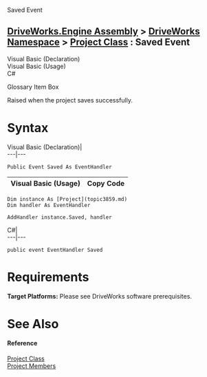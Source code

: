 Saved Event   
  
[DriveWorks.Engine Assembly](topic2156.md) > [DriveWorks Namespace](topic2159.md) > [Project Class](topic3859.md) : Saved Event  
---  
  
Visual Basic (Declaration)    
Visual Basic (Usage)    
C# 

Glossary Item Box

Raised when the project saves successfully. 

# Syntax

Visual Basic (Declaration)|   
---|---  
      
    
    Public Event Saved As EventHandler  
  
Visual Basic (Usage)| Copy Code  
---|---  
      
    
    Dim instance As [Project](topic3859.md)
    Dim handler As EventHandler
     
    AddHandler instance.Saved, handler  
  
C#|   
---|---  
      
    
    public event EventHandler Saved  
  
# Requirements

**Target Platforms:** Please see DriveWorks software prerequisites.

# See Also

#### Reference

[Project Class](topic3859.md)   
[Project Members](topic3860.md)


